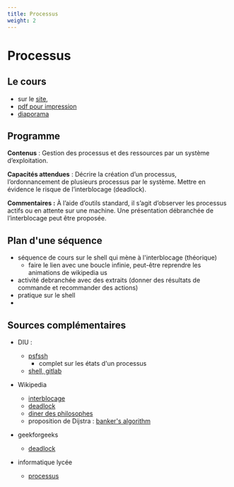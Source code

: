 ```yaml
---
title: Processus
weight: 2
---
```

# Processus

## Le cours

* sur le [site](slides),
* [pdf pour impression](/uploads/docnsitale/processus/psfssh_print.pdf)
* [diaporama](/uploads/docnsitale/processus/psfssh_slides.pdf)





## Programme

**Contenus** : Gestion des processus et des ressources par un système
d’exploitation.

**Capacités attendues** : Décrire la création d’un processus,
l’ordonnancement de plusieurs processus par le système.
Mettre en évidence le risque de l’interblocage (deadlock).

**Commentaires :** À l’aide d’outils standard, il s’agit d’observer les
processus actifs ou en attente sur une machine. Une présentation débranchée de
l’interblocage peut être proposée.


## Plan d'une séquence

* séquence de cours sur le shell qui mène à l'interblocage (théorique)
  * faire le lien avec une boucle infinie, peut-être reprendre les animations de wikipedia us
* activité debranchée avec des extraits (donner des résultats de commande et recommander des actions)
* pratique sur le shell
*

## Sources complémentaires


* DIU :
  * [psfssh](/home/quentin/gdrive/cours/DIU-EIL/gitlab_from_univ/contenu_formation/portail/bloc3/psfssh)
    * complet sur les états d'un processus
  * [shell, gitlab](/home/quentin/gdrive/cours/DIU-EIL/gitlab_from_univ/contenu_formation/portail/bloc3/seance0)

* Wikipedia
  * [interblocage](https://fr.wikipedia.org/wiki/Interblocage)
  * [deadlock](https://en.wikipedia.org/wiki/Deadlock)
  * [diner des philosophes](https://fr.wikipedia.org/wiki/D%C3%AEner_des_philosophes)
  * proposition de Dijstra : [banker's algorithm](https://en.wikipedia.org/wiki/Banker%27s_algorithm)

* geekforgeeks
  * [deadlock](https://www.geeksforgeeks.org/introduction-of-deadlock-in-operating-system/)

* informatique lycée
  * [processus](https://pixees.fr/informatiquelycee/n_site/nsi_term_archi_proc.html)
